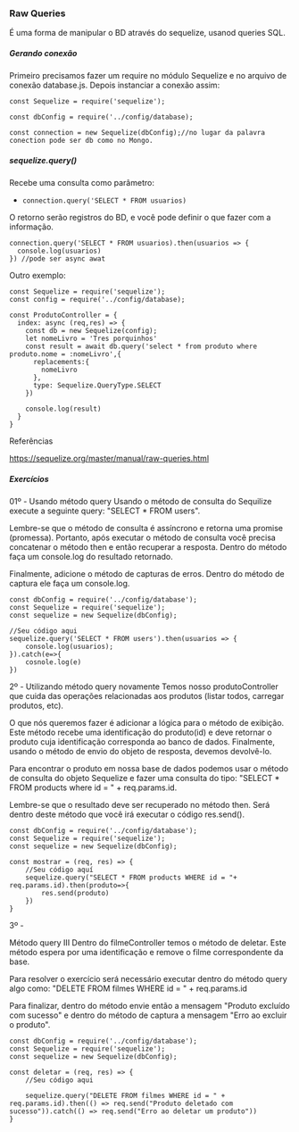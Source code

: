 ### Raw Queries   

<p>
É uma forma de manipular o BD através do sequelize, usanod queries SQL.
</p>  

##### Gerando conexão  
Primeiro precisamos fazer um require no módulo Sequelize e no arquivo de conexão database.js. Depois instanciar a conexão assim:  
~~~
const Sequelize = require('sequelize');

const dbConfig = require('../config/database);

const connection = new Sequelize(dbConfig);//no lugar da palavra conection pode ser db como no Mongo.
~~~    

##### sequelize.query()  

Recebe uma consulta como parâmetro:  

* ` connection.query('SELECT * FROM usuarios) `  

O retorno serão registros do BD, e você pode definir o que fazer com a informação.  

~~~
connection.query('SELECT * FROM usuarios).then(usuarios => {
  console.log(usuarios)
}) //pode ser async awat
~~~  


Outro exemplo:  
~~~
const Sequelize = require('sequelize');
const config = require('../config/database);

const ProdutoController = {
  index: async (req,res) => {
    const db = new Sequelize(config);
    let nomeLivro = 'Tres porquinhos'
    const result = await db.query('select * from produto where produto.nome = :nomeLivro',{
      replacements:{
        nomeLivro
      },
      type: Sequelize.QueryType.SELECT
    })

    console.log(result)
  }
}
~~~

Referências  

https://sequelize.org/master/manual/raw-queries.html


##### Exercícios  

<p> 01º - 
Usando método query
Usando o método de consulta do Sequilize execute a seguinte query: "SELECT * FROM users".



Lembre-se que o método de consulta é assíncrono e retorna uma promise (promessa). Portanto, após executar o método de consulta você precisa concatenar o método then e então recuperar a resposta. Dentro do método faça um console.log do resultado retornado.



Finalmente, adicione o método de capturas de erros. Dentro do método de captura ele faça um console.log.
</p>  

~~~
const dbConfig = require('../config/database');
const Sequelize = require('sequelize');
const sequelize = new Sequelize(dbConfig);

//Seu código aqui
sequelize.query('SELECT * FROM users').then(usuarios => {
    console.log(usuarios);
}).catch(e=>{
    cosnole.log(e)
})
~~~    

<p>2º - 
Utilizando método query novamente
Temos nosso produtoController que cuida das operações relacionadas aos produtos (listar todos, carregar produtos, etc).

O que nós queremos fazer é adicionar a lógica para o método de exibição. Este método recebe uma identificação do produto(id) e deve retornar o produto cuja identificação corresponda ao banco de dados. Finalmente, usando o método de envio do objeto de resposta, devemos devolvê-lo.

Para encontrar o produto em nossa base de dados podemos usar o método de consulta do objeto Sequelize e fazer uma consulta do tipo: "SELECT * FROM products where id = " + req.params.id.

Lembre-se que o resultado deve ser recuperado no método then. Será dentro deste método que você irá executar o código res.send().

</p>  

~~~
const dbConfig = require('../config/database');
const Sequelize = require('sequelize');
const sequelize = new Sequelize(dbConfig);

const mostrar = (req, res) => {
	//Seu código aquí
	sequelize.query("SELECT * FROM products WHERE id = "+ req.params.id).then(produto=>{
		res.send(produto)
	})
}
~~~   

<p>
3º - 

Método query III
Dentro do filmeController temos o método de deletar. Este método espera por uma identificação e remove o filme correspondente da base.

Para resolver o exercício será necessário executar dentro do método query algo como: "DELETE FROM filmes WHERE id = " + req.params.id

Para finalizar, dentro do método envie então a mensagem "Produto excluído com sucesso" e dentro do método de captura a mensagem "Erro ao excluir o produto".
</p>     

~~~
const dbConfig = require('../config/database');
const Sequelize = require('sequelize');
const sequelize = new Sequelize(dbConfig);

const deletar = (req, res) => {
	//Seu código aqui

	sequelize.query("DELETE FROM filmes WHERE id = " + req.params.id).then(() => req.send("Produto deletado com sucesso")).catch(() => req.send("Erro ao deletar um produto"))
}
~~~

